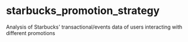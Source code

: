 # starbucks_promotion_strategy
 Analysis of Starbucks' transactional/events data of users interacting with different promotions
